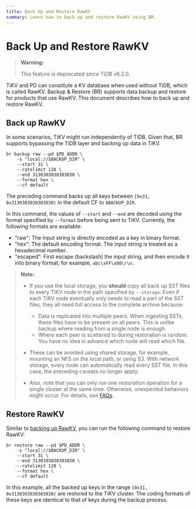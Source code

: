 ```yaml
---
title: Back Up and Restore RawKV
summary: Learn how to back up and restore RawKV using BR.
---
```


# Back Up and Restore RawKV

> **Warning:**
>
> This feature is deprecated since TiDB v6.2.0.

TiKV and PD can constitute a KV database when used without TiDB, which is called RawKV. Backup & Restore (BR) supports data backup and restore for products that use RawKV. This document describes how to back up and restore RawKV.

## Back up RawKV

In some scenarios, TiKV might run independently of TiDB. Given that, BR supports bypassing the TiDB layer and backing up data in TiKV.


```shell
br backup raw --pd $PD_ADDR \
    -s "local://$BACKUP_DIR" \
    --start 31 \
    --ratelimit 128 \
    --end 3130303030303030 \
    --format hex \
    --cf default
```

The preceding command backs up all keys between `[0x31, 0x3130303030303030)` in the default CF to `$BACKUP_DIR`.

In this command, the values of `--start` and `--end` are decoded using the format specified by `--format` before being sent to TiKV. Currently, the following formats are available:

- "raw": The input string is directly encoded as a key in binary format.
- "hex": The default encoding format. The input string is treated as a hexadecimal number.
- "escaped": First escape (backslash) the input string, and then encode it into binary format, for example, `abc\xFF\x00\r\n`.

> **Note:**
>
> - If you use the local storage, you **should** copy all back up SST files to every TiKV node in the path specified by `--storage`. Even if each TiKV node eventually only needs to read a part of the SST files, they all need full access to the complete archive because:
>
>     - Data is replicated into multiple peers. When ingesting SSTs, these files have to be present on all peers. This is unlike backup where reading from a single node is enough.
>     - Where each peer is scattered to during restoration is random. You have no idea in advance which node will read which file.
>
> - These can be avoided using shared storage, for example, mounting an NFS on the local path, or using S3. With network storage, every node can automatically read every SST file. In this case, the preceding caveats no longer apply.
> - Also, note that you can only run one restoration operation for a single cluster at the same time. Otherwise, unexpected behaviors might occur. For details, see [FAQs](/br/backup-and-restore-faq.md#can-i-use-multiple-br-processes-at-the-same-time-to-restore-the-data-of-a-single-cluster).

## Restore RawKV

Similar to [backing up RawKV](#back-up-rawkv), you can run the following command to restore RawKV:


```shell
br restore raw --pd $PD_ADDR \
    -s "local://$BACKUP_DIR" \
    --start 31 \
    --end 3130303030303030 \
    --ratelimit 128 \
    --format hex \
    --cf default
```

In this example, all the backed up keys in the range `[0x31, 0x3130303030303030)` are restored to the TiKV cluster. The coding formats of these keys are identical to that of keys during the backup process.
